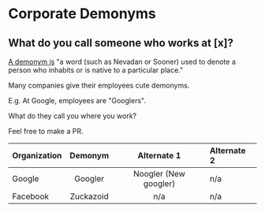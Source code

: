 # Corporate Demonyms

## What do you call someone who works at [x]?

[A demonym is](https://www.merriam-webster.com/dictionary/demonym) "a word (such as Nevadan or Sooner) used to denote a person who inhabits or is native to a particular place."

Many companies give their employees cute demonyms. 

E.g. At Google, employees are "Googlers".

What do they call you where you work?

Feel free to make a PR.

| Organization  | Demonym       | Alternate 1 | Alternate 2 |
| ------------- |:-------------:| :-----:| :----- |
| Google        | Googler       | Noogler (New googler) | n/a
| Facebook | Zuckazoid | n/a | n/a
